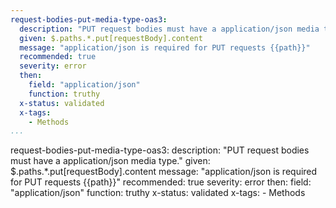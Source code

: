 ```yaml
--- 
request-bodies-put-media-type-oas3: 
  description: "PUT request bodies must have a application/json media type."
  given: $.paths.*.put[requestBody].content
  message: "application/json is required for PUT requests {{path}}"
  recommended: true
  severity: error
  then: 
    field: "application/json"
    function: truthy
  x-status: validated
  x-tags:
    - Methods  
...
```

request-bodies-put-media-type-oas3: 
  description: "PUT request bodies must have a application/json media type."
  given: $.paths.*.put[requestBody].content
  message: "application/json is required for PUT requests {{path}}"
  recommended: true
  severity: error
  then: 
    field: "application/json"
    function: truthy
  x-status: validated
  x-tags:
    - Methods 